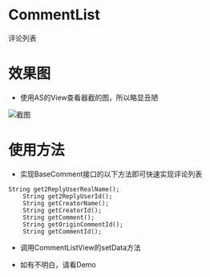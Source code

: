 # CommentList
评论列表
# 效果图
- 使用AS的View查看器截的图，所以略显丑陋

![截图](https://github.com/yygutn/CommentList/img/img.png)
# 使用方法
- 实现BaseComment接口的以下方法即可快速实现评论列表
<pre><code>String get2ReplyUserRealName();
    String get2ReplyUserId();
    String getCreatorName();
    String getCreatorId();
    String getComment();
    String getOriginCommentId();
    String getCommentId();
</pre></code>
- 调用CommentListView的setData方法

- 如有不明白，请看Demo
